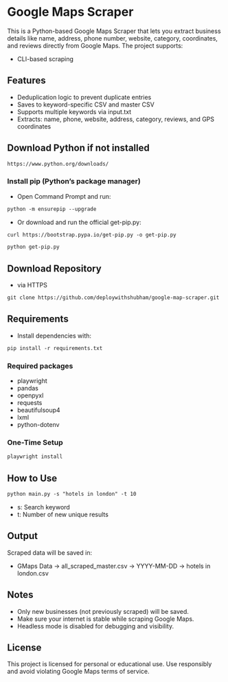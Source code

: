 # Google Maps Scraper

This is a Python-based Google Maps Scraper that lets you extract business details like name, address, phone number, website, category, coordinates, and reviews directly from Google Maps. The project supports:

- CLI-based scraping

## Features

- Deduplication logic to prevent duplicate entries
- Saves to keyword-specific CSV and master CSV
- Supports multiple keywords via input.txt
- Extracts: name, phone, website, address, category, reviews, and GPS coordinates

## Download Python if not installed

```markdown
https://www.python.org/downloads/
```

### Install pip (Python’s package manager)

- Open Command Prompt and run:

```markdown
python -m ensurepip --upgrade
```

- Or download and run the official get-pip.py:

```markdown
curl https://bootstrap.pypa.io/get-pip.py -o get-pip.py
```

```markdown
python get-pip.py
```

## Download Repository

- via HTTPS

```markdown
git clone https://github.com/deploywithshubham/google-map-scraper.git
```

## Requirements

- Install dependencies with:

```markdown
pip install -r requirements.txt
```

### Required packages

- playwright
- pandas
- openpyxl
- requests
- beautifulsoup4
- lxml
- python-dotenv

### One-Time Setup

 ```markdown
 playwright install 
 ```

## How to Use

```markdown
python main.py -s "hotels in london" -t 10
```

- s: Search keyword
- t: Number of new unique results

## Output

Scraped data will be saved in:

- GMaps Data → all_scraped_master.csv → YYYY-MM-DD → hotels in london.csv

## Notes

- Only new businesses (not previously scraped) will be saved.
- Make sure your internet is stable while scraping Google Maps.
- Headless mode is disabled for debugging and visibility.

## License

This project is licensed for personal or educational use. Use responsibly and avoid violating Google Maps terms of service.
